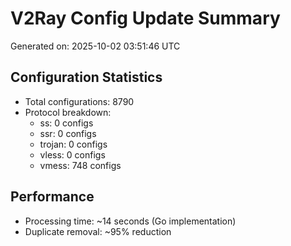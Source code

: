 # V2Ray Config Update Summary
Generated on: 2025-10-02 03:51:46 UTC

## Configuration Statistics
- Total configurations: 8790
- Protocol breakdown:
  - ss: 0 configs
  - ssr: 0 configs
  - trojan: 0 configs
  - vless: 0 configs
  - vmess: 748 configs

## Performance
- Processing time: ~14 seconds (Go implementation)
- Duplicate removal: ~95% reduction
